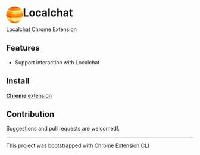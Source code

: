 # <img src="public/icons/icon_48.png" width="45" align="left"> Localchat

Localchat Chrome Extension

## Features

- Support interaction with Localchat

## Install

[**Chrome** extension]()

## Contribution

Suggestions and pull requests are welcomed!.

---

This project was bootstrapped with [Chrome Extension CLI](https://github.com/dutiyesh/chrome-extension-cli)

